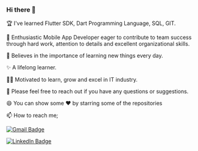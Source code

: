 ### Hi there 👋

🏆 I've learned Flutter SDK, Dart Programming Language, SQL, GIT.

👯 Enthusiastic Mobile App Developer eager to contribute to team success through hard work, attention to details and excellent organizational skills.

📝 Believes in the importance of learning new things every day.

✨ A lifelong learner.

👨‍💻 Motivated to learn, grow and excel in IT industry.

💬 Please feel free to reach out if you have any questions or suggestions.

😄 You can show some ❤️ by starring some of the repositories

📫 How to reach me;

[![Gmail Badge](https://img.shields.io/badge/Gmail-D14836?style=for-the-badge&logo=gmail&logoColor=white&link=link)](https://mail.google.com/mail/u/0/?hl=tr&tf=cm&fs=1&to=mbkurtkz@gmail.com)

[![LinkedIn Badge](https://img.shields.io/badge/LinkedIn-0077B5?style=for-the-badge&logo=linkedin&logoColor=white&link=link)](https://www.linkedin.com/in/mücahit-burak-kurt-3b890a17b)

